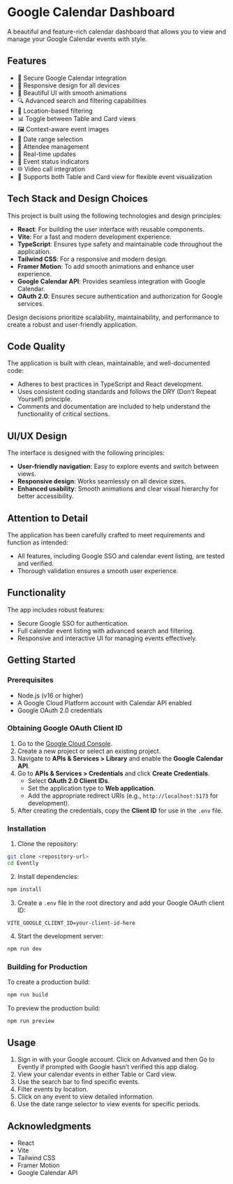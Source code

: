 # Google Calendar Dashboard

A beautiful and feature-rich calendar dashboard that allows you to view and manage your Google Calendar events with style.

## Features

- 🔐 Secure Google Calendar integration
- 📱 Responsive design for all devices
- 🎨 Beautiful UI with smooth animations
- 🔍 Advanced search and filtering capabilities
- 📍 Location-based filtering
- 📊 Toggle between Table and Card views
- 🖼️ Context-aware event images
- 📅 Date range selection
- 👥 Attendee management
- 🔄 Real-time updates
- 🎯 Event status indicators
- 🌐 Video call integration
- 🔄 Supports both Table and Card view for flexible event visualization

## Tech Stack and Design Choices

This project is built using the following technologies and design principles:

- **React**: For building the user interface with reusable components.
- **Vite**: For a fast and modern development experience.
- **TypeScript**: Ensures type safety and maintainable code throughout the application.
- **Tailwind CSS**: For a responsive and modern design.
- **Framer Motion**: To add smooth animations and enhance user experience.
- **Google Calendar API**: Provides seamless integration with Google Calendar.
- **OAuth 2.0**: Ensures secure authentication and authorization for Google services.

Design decisions prioritize scalability, maintainability, and performance to create a robust and user-friendly application.

## Code Quality

The application is built with clean, maintainable, and well-documented code:

- Adheres to best practices in TypeScript and React development.
- Uses consistent coding standards and follows the DRY (Don’t Repeat Yourself) principle.
- Comments and documentation are included to help understand the functionality of critical sections.

## UI/UX Design

The interface is designed with the following principles:

- **User-friendly navigation**: Easy to explore events and switch between views.
- **Responsive design**: Works seamlessly on all device sizes.
- **Enhanced usability**: Smooth animations and clear visual hierarchy for better accessibility.

## Attention to Detail

The application has been carefully crafted to meet requirements and function as intended:

- All features, including Google SSO and calendar event listing, are tested and verified.
- Thorough validation ensures a smooth user experience.

## Functionality

The app includes robust features:

- Secure Google SSO for authentication.
- Full calendar event listing with advanced search and filtering.
- Responsive and interactive UI for managing events effectively.

## Getting Started

### Prerequisites

- Node.js (v16 or higher)
- A Google Cloud Platform account with Calendar API enabled
- Google OAuth 2.0 credentials

### Obtaining Google OAuth Client ID

1. Go to the [Google Cloud Console](https://console.cloud.google.com/).
2. Create a new project or select an existing project.
3. Navigate to **APIs & Services > Library** and enable the **Google Calendar API**.
4. Go to **APIs & Services > Credentials** and click **Create Credentials**.
   - Select **OAuth 2.0 Client IDs**.
   - Set the application type to **Web application**.
   - Add the appropriate redirect URIs (e.g., `http://localhost:5173` for development).
5. After creating the credentials, copy the **Client ID** for use in the `.env` file.

### Installation

1. Clone the repository:

```bash
git clone <repository-url>
cd Evently
```

2. Install dependencies:

```bash
npm install
```

3. Create a `.env` file in the root directory and add your Google OAuth client ID:

```env
VITE_GOOGLE_CLIENT_ID=your-client-id-here
```

4. Start the development server:

```bash
npm run dev
```

### Building for Production

To create a production build:

```bash
npm run build
```

To preview the production build:

```bash
npm run preview
```

## Usage

1. Sign in with your Google account. Click on Advanved and then Go to Evently if prompted with Google hasn’t verified this app dialog. 
2. View your calendar events in either Table or Card view.
3. Use the search bar to find specific events.
4. Filter events by location.
5. Click on any event to view detailed information.
6. Use the date range selector to view events for specific periods.

## Acknowledgments

- React
- Vite
- Tailwind CSS
- Framer Motion
- Google Calendar API
